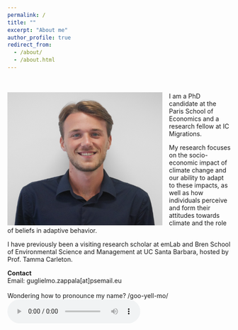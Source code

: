 ```yaml
---
permalink: /
title: ""
excerpt: "About me"
author_profile: true
redirect_from: 
  - /about/
  - /about.html
---
```

<br />
<!-- <img src=https://github.com/guglielmozappala/guglielmozappala.github.io/tree/master/images/photo.png style="width:540px;height:730px;"> -->
<br />
<!--![github small](/images/photo.png) -->
<img src="/images/photo.png" alt="drawing" width="350" height="300" style="float: left; padding-right:15px"/> I am a PhD candidate at the Paris School of Economics and a research fellow at IC Migrations. <br>

My research focuses on the socio-economic impact of climate change and our ability to adapt to these impacts, as well as how individuals perceive and form their attitudes towards climate and the role of beliefs in adaptive behavior. <br>

I have previously been a visiting research scholar at emLab and Bren School of Environmental Science and Management at UC Santa Barbara, hosted by Prof. Tamma Carleton. <br>

**Contact** <br>
Email: guglielmo.zappala[at]psemail.eu 
\
\
Wondering how to pronounce my name? /goo-yell-mo/
<audio controls> <source src=" https://github.com/guglielmozappala/guglielmozappala.github.io/blob/master/files/name.m4a?raw=true" type="audio/ogg"></audio>
